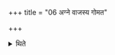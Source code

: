 +++
title = "06 अग्ने वाजस्य गोमत"

+++

<details><summary>थिते</summary>

अग्ने वाजस्य गोमत इति तिस्रः । भद्रो नो अग्निराहुतो भद्रा रातिः सुभग भद्रो अध्वरः । भद्रा उत प्रशस्तयः । भद्रा उत प्रशस्तयो भद्रं मनः कृणुष्व वृत्रतूर्ये । येना समत्सु सासहः । येना समत्सु सासहो ऽव स्थिरा तनुहि भूरि शर्धताम् । वनेमा ते अभिष्टिभिरिति षड्भिरुष्णिक्ककुद्भिराग्नीध्रीये जुहुतः ६
</details>
